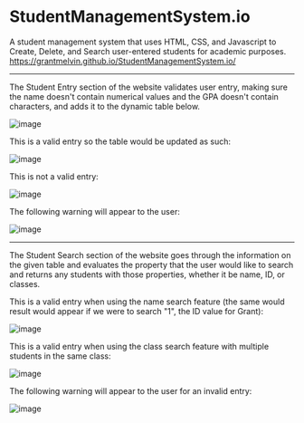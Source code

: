 # StudentManagementSystem.io
A student management system that uses HTML, CSS, and Javascript to Create, Delete, and Search user-entered students for academic purposes.
https://grantmelvin.github.io/StudentManagementSystem.io/ 

--------------------------------------------------------------------------

The Student Entry section of the website validates user entry, making sure the name doesn't contain numerical values and the GPA doesn't contain characters, and adds it to the dynamic table below.

![image](https://user-images.githubusercontent.com/92465197/174448281-a429155f-5bf3-427b-b947-af0e379565aa.png)

This is a valid entry so the table would be updated as such: 

![image](https://user-images.githubusercontent.com/92465197/174448287-f9afc490-1593-4516-bbb4-50883c46a061.png)

This is not a valid entry:

![image](https://user-images.githubusercontent.com/92465197/174448319-09534b8f-55dc-4ca0-b6b2-2b78b5055864.png)

The following warning will appear to the user: 

![image](https://user-images.githubusercontent.com/92465197/174448346-6e281bf6-df1c-4999-9a6d-8220b340b5a0.png)

--------------------------------------------------------------------------

The Student Search section of the website goes through the information on the given table and evaluates the property that the user would like to search and returns any students with those properties, whether it be name, ID, or classes.

This is a valid entry when using the name search feature (the same would result would appear if we were to search "1", the ID value for Grant):

![image](https://user-images.githubusercontent.com/92465197/174448450-dd52fff5-4d37-4b13-b46c-b0bf994f9297.png)

This is a valid entry when using the class search feature with multiple students in the same class:

![image](https://user-images.githubusercontent.com/92465197/174448610-dd690850-c5de-482a-b73b-1e5c7bbd9241.png)

The following warning will appear to the user for an invalid entry:

![image](https://user-images.githubusercontent.com/92465197/174448594-a4c587d6-79a9-4209-b73e-c40fa6e5e5b6.png)


